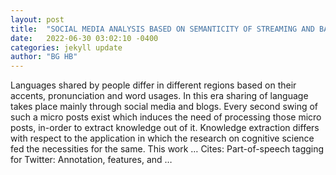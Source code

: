 ```yaml
---
layout: post
title:  "SOCIAL MEDIA ANALYSIS BASED ON SEMANTICITY OF STREAMING AND BATCH DATA A THESIS"
date:   2022-06-30 03:02:10 -0400
categories: jekyll update
author: "BG HB"
---
```

Languages shared by people differ in different regions based on their accents, pronunciation and word usages. In this era sharing of language takes place mainly through social media and blogs. Every second swing of such a micro posts exist which induces the need of processing those micro posts, in-order to extract knowledge out of it. Knowledge extraction differs with respect to the application in which the research on cognitive science fed the necessities for the same. This work …
Cites: ‪Part-of-speech tagging for Twitter: Annotation, features, and …‬  